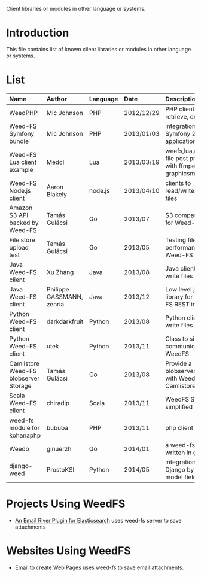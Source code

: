 Client libraries or modules in other language or systems.

# Introduction #

This file contains list of known client libraries or modules in other language or systems.


# List #
|Name| Author | Language |Date | Description |URL|
|:---|:-------|:---------|:----|:------------|:--|
|WeedPHP| Mic Johnson | PHP |2012/12/29 | PHP client to store, retrieve, delete |https://github.com/micjohnson/weed-php|
|Weed-FS Symfony bundle| Mic Johnson | PHP |2013/01/03 | integration for your Symfony 2 application |https://github.com/micjohnson/weed-php-bundle|
|Weed-FS Lua client example| Medcl | Lua |2013/03/19 | weefs,lua,nginx and file post processing with ffmpeg and graphicsmagick |https://github.com/medcl/lua-resty-weedfs , blog : http://log.medcl.net/item/2012/10/lua-resty-weedfs/ |
|Weed-FS Node.js client| Aaron Blakely | node.js |2013/04/10 | clients to read/write/find/delete files |https://npmjs.org/package/weed-fs , https://github.com/cruzrr/node-weedfs |
|Amazon S3 API backed by Weed-FS| Tamás Gulácsi | Go |2013/07 | S3 compatible layer for Weed-FS |https://github.com/tgulacsi/s3weed |
|File store upload test| Tamás Gulácsi | Go |2013/05 | Testing file upload performance for Weed-FS |https://github.com/tgulacsi/filestore-upload-test |
|Java Weed-FS client| Xu Zhang | Java |2013/08 | Java client to read, write files | https://github.com/simplebread/WeedFSClient |
|Java Weed-FS client| Philippe GASSMANN, zenria | Java |2013/12 | Low level java client library for the Weed-FS REST interface. | https://github.com/zenria/Weed-FS-Java-Client |
|Python Weed-FS client| darkdarkfruit | Python |2013/08 | Python client to read, write files | https://github.com/darkdarkfruit/python-weed |
|Python Weed-FS client | utek | Python | 2013/11 | Class to simplify communication with WeedFS | https://github.com/utek/pyweed |
|Camlistore Weed-FS blobserver Storage| Tamás Gulácsi| Go |2013/08 | Provide a blobserver.Storage with Weed-FS for Camlistore | https://github.com/tgulacsi/camli-weed |
| Scala Weed-FS client | chiradip | Scala | 2013/11 | WeedFS Scala Client simplified | https://github.com/chiradip/WeedFsScalaClient|
| weed-fs module for kohanaphp | bububa | PHP | 2013/11 | php client | https://github.com/bububa/kohanaphp-weedfs |
| Weedo| ginuerzh | Go |2014/01| a weed-fs client written in golang | https://github.com/ginuerzh/weedo |
| django-weed| ProstoKSI | Python |2014/05|integration with Django by giving model field | https://github.com/ProstoKSI/django-weed |

# Projects Using WeedFS #
  * [An Email River Plugin for Elasticsearch](https://github.com/medcl/elasticsearch-river-email) uses weed-fs server to save attachments

# Websites Using WeedFS #
  * [Email to create Web Pages](http://mailp.in) uses weed-fs to save email attachments.